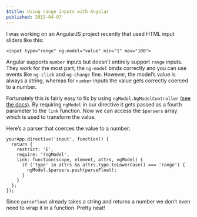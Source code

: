 ```yaml
---
$title: Using range inputs with Angular
published: 2015-04-07
---
```


I was working on an AngularJS project recently that used HTML input sliders like this:

    <input type="range" ng-model="value" min="1" max="100">

Angular supports `number` inputs but doesn’t entirely support `range` inputs. They work for the most part; the `ng-model` binds correctly and you can use events like `ng-click` and `ng-change` fine. However, the model’s value is always a string, whereas for `number` inputs the value gets correctly coerced to a number.

Fortunately this is fairly easy to fix by using `ngModel.NgModelController` [(see the docs)][docs]. By requiring `ngModel` in our directive it gets passed as a fourth parameter to the `link` function. Now we can access the `$parsers` array which is used to transform the value.

Here’s a parser that coerces the value to a number:

    yourApp.directive('input', function() {
      return {
        restrict: 'E',
        require: '?ngModel',
        link: function(scope, element, attrs, ngModel) {
          if ('type' in attrs && attrs.type.toLowerCase() === 'range') {
            ngModel.$parsers.push(parseFloat);
          }
        }
      };
    });

Since `parseFloat` already takes a string and returns a number we don’t even need to wrap it in a function. Pretty neat!


[docs]: https://docs.angularjs.org/api/ng/type/ngModel.NgModelController
